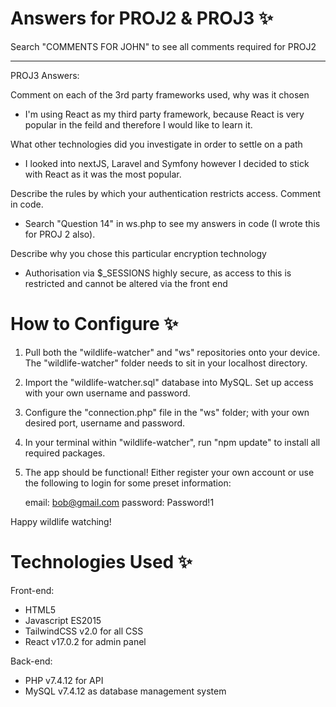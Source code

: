 
# Answers for PROJ2 & PROJ3 ✨ 

Search "COMMENTS FOR JOHN" to see all comments required for PROJ2

---------------------

PROJ3 Answers:

Comment on each of the 3rd party frameworks used, why was it chosen

- I'm using React as my third party framework, because React is very popular in the feild and therefore I would like to learn it.

What other technologies did you investigate in order to settle on a path

- I looked into nextJS, Laravel and Symfony however I decided to stick with React as it was the most popular.

Describe the rules by which your authentication restricts access. Comment in code.

- Search "Question 14" in ws.php to see my answers in code (I wrote this for PROJ 2 also).

Describe why you chose this particular encryption technology
- Authorisation via $_SESSIONS highly secure, as access to this is restricted and cannot be altered via the front end

# How to Configure ✨ 

1. Pull both the "wildlife-watcher" and "ws" repositories onto your device. The "wildlife-watcher" folder needs to sit in your localhost directory.
2. Import the "wildlife-watcher.sql" database into MySQL. Set up access with your own username and password.
3. Configure the "connection.php" file in the "ws" folder; with your own desired port, username and password.
4. In your terminal within "wildlife-watcher", run "npm update" to install all required packages. 
5. The app should be functional! Either register your own account or use the following to login for some preset information:

    email: bob@gmail.com
    password: Password!1

Happy wildlife watching!

# Technologies Used ✨

Front-end:

- HTML5
- Javascript ES2015
- TailwindCSS v2.0 for all CSS
- React v17.0.2 for admin panel

Back-end:

- PHP v7.4.12 for API
- MySQL v7.4.12 as database management system

